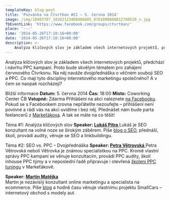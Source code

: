 ```yaml
---
templateKey: blog-post
title: 'Pozvánka na Čtvrtkon #21 – 5. června 2014'
image: /img/10403707_10202123408986005_8761890880812788520_n.jpg
fbEventLink: 'https://www.facebook.com/groups/ctvrtkon/'
place: '---'
time: '2014-05-26T17:10:16+00:00'
date: '2014-05-26T17:10:16+00:00'
description: >-
    Analýza klíčových slov je základem všech internetových projektů, předchází i návrhu PPC kampaní. Proto bude skvělým tématem pro zahájení červnového Čtvrkonu. Na něj naváže dvojpřednáška...
---
```

[](http://ctvrtkon.cz/wp-content/uploads/10403707_10202123408986005_8761890880812788520_n.jpg)

Analýza klíčových slov je základem všech internetových projektů, předchází i návrhu PPC kampaní. Proto bude skvělým tématem pro zahájení červnového Čtvrkonu. Na něj naváže dvojpřednáška o věčném souboji SEO a PPC. Co mají tyto disciplíny internetového marketingu společného? A v čem se naopak rozcházejí?

Bližší informace **Datum:** 5. června 2014 **Čas:** 18:00 **Místo:** Coworking Center ČB **Vstupné:** Zdarma Přihlášení na akci naleznete [na Facebooku](https://www.facebook.com/events/509285832527548/). Pokud se s Facebookem zrovna nepřátelíte nezoufejte – přihlášení není povinné a rádi vás na akci uvidíme i bez něj. Přednášet nám bude parta feelancerů z [Markeťákova](http://www.marketakov.cz/). A tak se máte na co těšit!

Téma #1: Analýza klíčových slov **Speaker: [Lukáš Pítra](http://www.lukaspitra.cz/)**[  ]("http://www.lukaspitra.cz/</a) Lukáš je SEO konzultant na volné noze se širokým záběrem. Píše [blog o SEO](http://www.lukaspitra.cz/blog/), přednáší, školí, provádí audity, věnuje se SEO a linkbuildingu.

Téma #2: SEO vs. PPC – Dvojpřednáška **Speaker: [Petra Větrovská](http://vetrovka.cz/about)**[  ]("http://vetrovka.cz/</a) Petra Větrovská neboli Větrovka je známou specialistkou na PPC. Kromě vlastní správy PPC kampaní se věnuje konzultacím, provádí PPC audity, školí inhouse PPC týmy a v neposlední řadě připravuje i otevřená [školení PPC tuningu](http://vetrovka.cz/skoleni) v Markeťákově.

**Speaker: [Martin Matějka](http://www.martinmatejka.cz/o-mne/)**  
Martin je nezávislý konzultant online marketingu a specialista na ecommerce. Píše [blog](http://www.martinmatejka.cz/clanky/) a hodně času věnuje vlastnímu projektu SmallCars – internetový obchod s modely aut.